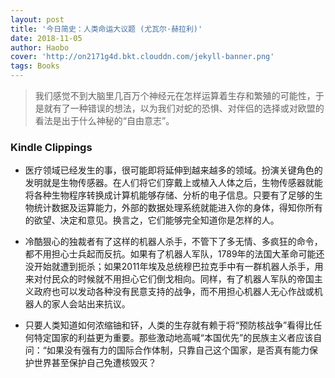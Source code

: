 ```yaml
---
layout: post
title: '今日简史：人类命运大议题 (尤瓦尔·赫拉利)'
date: 2018-11-05
author: Haobo
cover: 'http://on2171g4d.bkt.clouddn.com/jekyll-banner.png'
tags: Books
---
```


> 我们感觉不到大脑里几百万个神经元在怎样运算着生存和繁殖的可能性，于是就有了一种错误的想法，以为我们对蛇的恐惧、对伴侣的选择或对欧盟的看法是出于什么神秘的“自由意志”。

### Kindle Clippings

* 医疗领域已经发生的事，很可能即将延伸到越来越多的领域。扮演关键角色的发明就是生物传感器。在人们将它们穿戴上或植入人体之后，生物传感器就能将各种生物程序转换成计算机能够存储、分析的电子信息。只要有了足够的生物统计数据及运算能力，外部的数据处理系统就能进入你的身体，得知你所有的欲望、决定和意见。换言之，它们能够完全知道你是怎样的人。

* 冷酷狠心的独裁者有了这样的机器人杀手，不管下了多无情、多疯狂的命令，都不用担心士兵起而反抗。如果有了机器人军队，1789年的法国大革命可能还没开始就遭到扼杀；如果2011年埃及总统穆巴拉克手中有一群机器人杀手，用来对付民众的时候就不用担心它们倒戈相向。同样，有了机器人军队的帝国主义政府也可以发动各种没有民意支持的战争，而不用担心机器人无心作战或机器人的家人会站出来抗议。

* 只要人类知道如何浓缩铀和钚，人类的生存就有赖于将“预防核战争”看得比任何特定国家的利益更为重要。那些激动地高喊“本国优先”的民族主义者应该自问：“如果没有强有力的国际合作体制，只靠自己这个国家，是否真有能力保护世界甚至保护自己免遭核毁灭？